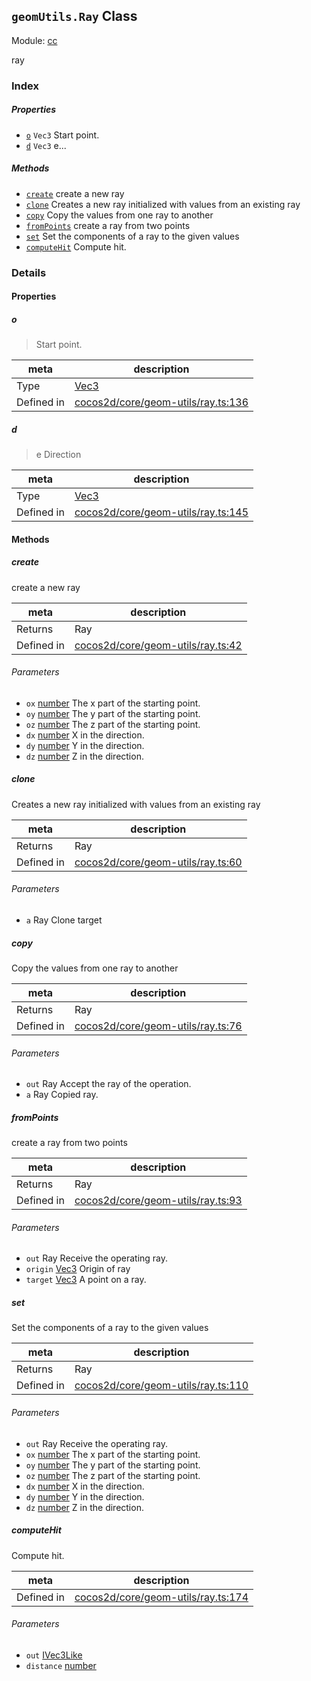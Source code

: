 ## `geomUtils.Ray` Class



Module: [cc](../modules/cc.md)


ray



### Index

##### Properties

  - [`o`](#o) `Vec3` Start point.
  - [`d`](#d) `Vec3` e...



##### Methods

  - [`create`](#create) create a new ray
  - [`clone`](#clone) Creates a new ray initialized with values from an existing ray
  - [`copy`](#copy) Copy the values from one ray to another
  - [`fromPoints`](#frompoints) create a ray from two points
  - [`set`](#set) Set the components of a ray to the given values
  - [`computeHit`](#computehit) Compute hit.



### Details


#### Properties


##### o

> Start point.

| meta | description |
|------|-------------|
| Type | <a href="../classes/Vec3.html" class="crosslink">Vec3</a> |
| Defined in | [cocos2d/core/geom-utils/ray.ts:136](https://github.com/cocos-creator/engine/blob/793ed1e41a1e981ef927cb5ecccb6f051f942b50/cocos2d/core/geom-utils/ray.ts#L136) |



##### d

> e
Direction

| meta | description |
|------|-------------|
| Type | <a href="../classes/Vec3.html" class="crosslink">Vec3</a> |
| Defined in | [cocos2d/core/geom-utils/ray.ts:145](https://github.com/cocos-creator/engine/blob/793ed1e41a1e981ef927cb5ecccb6f051f942b50/cocos2d/core/geom-utils/ray.ts#L145) |






<!-- Method Block -->
#### Methods


##### create

create a new ray

| meta | description |
|------|-------------|
| Returns | Ray 
| Defined in | [cocos2d/core/geom-utils/ray.ts:42](https://github.com/cocos-creator/engine/blob/793ed1e41a1e981ef927cb5ecccb6f051f942b50/cocos2d/core/geom-utils/ray.ts#L42) |

###### Parameters
- `ox` <a href="https://developer.mozilla.org/en/JavaScript/Reference/Global_Objects/Number" class="crosslink external" target="_blank">number</a> The x part of the starting point.
- `oy` <a href="https://developer.mozilla.org/en/JavaScript/Reference/Global_Objects/Number" class="crosslink external" target="_blank">number</a> The y part of the starting point.
- `oz` <a href="https://developer.mozilla.org/en/JavaScript/Reference/Global_Objects/Number" class="crosslink external" target="_blank">number</a> The z part of the starting point.
- `dx` <a href="https://developer.mozilla.org/en/JavaScript/Reference/Global_Objects/Number" class="crosslink external" target="_blank">number</a> X in the direction.
- `dy` <a href="https://developer.mozilla.org/en/JavaScript/Reference/Global_Objects/Number" class="crosslink external" target="_blank">number</a> Y in the direction.
- `dz` <a href="https://developer.mozilla.org/en/JavaScript/Reference/Global_Objects/Number" class="crosslink external" target="_blank">number</a> Z in the direction.


##### clone

Creates a new ray initialized with values from an existing ray

| meta | description |
|------|-------------|
| Returns | Ray 
| Defined in | [cocos2d/core/geom-utils/ray.ts:60](https://github.com/cocos-creator/engine/blob/793ed1e41a1e981ef927cb5ecccb6f051f942b50/cocos2d/core/geom-utils/ray.ts#L60) |

###### Parameters
- `a` Ray Clone target


##### copy

Copy the values from one ray to another

| meta | description |
|------|-------------|
| Returns | Ray 
| Defined in | [cocos2d/core/geom-utils/ray.ts:76](https://github.com/cocos-creator/engine/blob/793ed1e41a1e981ef927cb5ecccb6f051f942b50/cocos2d/core/geom-utils/ray.ts#L76) |

###### Parameters
- `out` Ray Accept the ray of the operation.
- `a` Ray Copied ray.


##### fromPoints

create a ray from two points

| meta | description |
|------|-------------|
| Returns | Ray 
| Defined in | [cocos2d/core/geom-utils/ray.ts:93](https://github.com/cocos-creator/engine/blob/793ed1e41a1e981ef927cb5ecccb6f051f942b50/cocos2d/core/geom-utils/ray.ts#L93) |

###### Parameters
- `out` Ray Receive the operating ray.
- `origin` <a href="../classes/Vec3.html" class="crosslink">Vec3</a> Origin of ray
- `target` <a href="../classes/Vec3.html" class="crosslink">Vec3</a> A point on a ray.


##### set

Set the components of a ray to the given values

| meta | description |
|------|-------------|
| Returns | Ray 
| Defined in | [cocos2d/core/geom-utils/ray.ts:110](https://github.com/cocos-creator/engine/blob/793ed1e41a1e981ef927cb5ecccb6f051f942b50/cocos2d/core/geom-utils/ray.ts#L110) |

###### Parameters
- `out` Ray Receive the operating ray.
- `ox` <a href="https://developer.mozilla.org/en/JavaScript/Reference/Global_Objects/Number" class="crosslink external" target="_blank">number</a> The x part of the starting point.
- `oy` <a href="https://developer.mozilla.org/en/JavaScript/Reference/Global_Objects/Number" class="crosslink external" target="_blank">number</a> The y part of the starting point.
- `oz` <a href="https://developer.mozilla.org/en/JavaScript/Reference/Global_Objects/Number" class="crosslink external" target="_blank">number</a> The z part of the starting point.
- `dx` <a href="https://developer.mozilla.org/en/JavaScript/Reference/Global_Objects/Number" class="crosslink external" target="_blank">number</a> X in the direction.
- `dy` <a href="https://developer.mozilla.org/en/JavaScript/Reference/Global_Objects/Number" class="crosslink external" target="_blank">number</a> Y in the direction.
- `dz` <a href="https://developer.mozilla.org/en/JavaScript/Reference/Global_Objects/Number" class="crosslink external" target="_blank">number</a> Z in the direction.


##### computeHit

Compute hit.

| meta | description |
|------|-------------|
| Defined in | [cocos2d/core/geom-utils/ray.ts:174](https://github.com/cocos-creator/engine/blob/793ed1e41a1e981ef927cb5ecccb6f051f942b50/cocos2d/core/geom-utils/ray.ts#L174) |

###### Parameters
- `out` <a href="../classes/IVec3Like.html" class="crosslink">IVec3Like</a> 
- `distance` <a href="https://developer.mozilla.org/en/JavaScript/Reference/Global_Objects/Number" class="crosslink external" target="_blank">number</a> 



